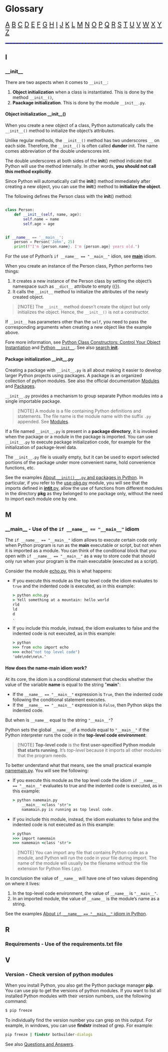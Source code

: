 # Glossary

<p style="font-size:1.5em;">
<a href="#a" >A</a> <a href="#b">B</a> <a href="#c" >C</a> <a href="#d">D</a> <a href="#e" >E</a> <a href="#f">F</a> <a href="#g" >G</a> <a href="#h">H</a> <a href="#i" >I</a> <a href="#j">J</a> <a href="#k" >K</a> <a href="#l">L</a> <a href="#m" >M</a> <a href="#n">N</a> <a href="#o" >O</a> <a href="#p">P</a> <a href="#q" >Q</a> <a href="#r">R</a> <a href="#s" >S</a> <a href="#t">T</a> <a href="#u" >U</a> <a href="#v">V</a> <a href="#w" >W</a> <a href="#x">X</a> <a href="#y" >Y</a> <a href="#z">Z</a>  
</p>

<hr style="border-top: 2px dashed blue"/>


## I ##

### \_\_init__

There are two aspects when it comes to `__init__`:

1. **Object initialization** when a class is instantiated. This is done by the method `__init__()`,
2. **Paackage initialization**. This is done by the module `__init__.py`.


#### Object initialization \_\_init__()

When you create a new object of a class, Python automatically calls the `__init__()` method to initialize the object’s attributes.

Unlike regular methods, the `__init__()` method has two underscores `__` on each side. Therefore, the `__init__()` is often called **dunder** init. The name comes abbreviation of the double underscores init.

The double underscores at both sides of the __init__() method indicate that Python will use the method internally. In other words, **you should not call this method explicitly**.

Since Python will automatically call the __init__() method immediately after creating a new object, you can use the __init__() method to **initialize the object**.

The following defines the Person class with the __init__() method:

```python

class Person:
    def __init__(self, name, age):
        self.name = name
        self.age = age


if __name__ == '__main__':
    person = Person('John', 25)
    print(f"I'm {person.name}. I'm {person.age} years old.")

```

For the use of Python’s `if __name__ == "__main__"` idion, see [__main__](#__main__---use-of-the--if-__name__--__main__-idiom) idiom. 

When you create an instance of the Person class, Python performs two things:

1. It creates a new instance of the Person class by setting the object’s namespace such as `__dict__` attribute to empty ({}).
1. It calls the `__init__` method to initialize the attributes of the newly created object.

> [!NOTE] The `__init__` method doesn’t create the object but only initializes the object. Hence, the `__init__()` is not a constructor.

If `__init__` has parameters other than the `self`, you need to pass the corresponding arguments when creating a new object like the example above. 

Fore more information, see [Python Class Constructors: Control Your Object Instantiation](https://realpython.com/python-class-constructor/) and [Python `__init__`](https://www.pythontutorial.net/python-oop/python-__init__/). See also [search __init__](https://realpython.com/search?q=__init__).

#### Package initialization \_\_init__.py

Creating a package with `__init__.py` is all about making it easier to develop
larger Python projects using packages. A package is an organized collection of
python modules. See also the official documentation
[Modules](https://docs.python.org/3/tutorial/modules.html#) and
[Packages](https://docs.python.org/3/tutorial/modules.html#packages). 

`__init__.py` provides a mechanism to group separate Python modules into a
single importable package.

> [!NOTE] A module is a file containing Python definitions and statements. The
> file name is the module name with the suffix `.py` appended. See
> [Modules](https://docs.python.org/3/tutorial/modules.html#). 

If a file named `__init__.py` is present in a **package directory**, it is
invoked when the package or a module in the package is imported. You can use
`__init__.py` to execute package initialization code, for example for the
initialization of package-level data.

The `__init__.py` file is usually empty, but it can be used to export selected
portions of the package under more convenient name, hold convenience functions,
etc.
 
See the examples [About `__init()__.py` and packages in Python](../basics/glossary-samples/package-init/README.md). In particular, if you refer to the [use-pkg.py](../basics/glossary-samples/package-init/use-pkg.py) module, you will see that the imports defined in [__intit__.py](../basics/glossary-samples/package-init/pkg/__init__.py), allow the use of functions from  different modules in the directory **pkg** as they belonged to one package only, without the need to import each module one by one.


## M ##

### \_\_main__ - Use of the  `if __name__ == "__main__"` idiom

The `if __name__ == "__main__"` idiom allows to execute certain code only when Python program is run as the **main** executable or script, but not when it is imported as a module. You can think of the conditional block that you open with `if __name__ == "__main__"` as a way to store code that should only run when your program is the main executable (executed as a script).

Consider the module [echo.py](../basics/glossary-samples/name-main-idiom/echo.py), this is what happens: 
- If you execute this module as the top level code the idiom evaluates to `true` and the indented code is executed, as in this example:
    ```cmd
    > python echo.py
    > Yell something at a mountain: hello world
    rld
    ld
    d
    .
    ```
- If you include this module, instead, the idiom evaluates to false and the indented code is not executed, as in this example:

    ```cmd
    > python
    >>> from echo import echo
    >>> echo("not top level code")            
    'ode\nde\ne\n.'
    ```
#### How does the name-main idiom work?

At its core, the idiom is a conditional statement that checks whether the value of the variable __name__ is equal to the string "__main__":

- If the `__name__ == "__main__"` expression is `True`, then the indented code following the conditional statement executes.
- If the `__name__ == "__main__"` expression is `False`, then Python skips the indented code.

But when is `__name__` equal to the string `"__main__"`? 

Python sets the global `__name__` of a module equal to `"__main__"` if the Python interpreter runs the code in the **top-level code environment**:

> [!NOTE] **Top-level code** is the **first user-specified Python module that starts running**. It’s *top-level* because it imports all other modules that the program needs. 

To better understand what that means, see the small practical example [namemain.py](..\basics\glossary-samples\name-main-idiom\namemain.py). You will see the following:

- If you execute this module as the top level code the idiom `if __name__ == "__main__"` evaluates to true and the indented code is executed, as in this example:

    ```cmd
    > python namemain.py
        __main__ <class 'str'>
        namamain.py is running as top leval code.
    ```
- If you include this module, instead, the idiom evaluates to false and the indented code is not executed as in this example:

    ```cmd
    > python
    >>> import namemain
    >>> namemain <class 'str'>
    ```

> [!NOTE] You can import any file that contains Python code as a module, and Python will run the code in your file during import. The name of the module will usually be the filename without the file extension for Python files (.py).

In conclusion the value of `__name__` will have one of two values depending on where it lives:

1. In the top-level code environment, the value of `__name__` is `"__main__"`.
1. In an imported module, the value of `__name__` is the module’s name as a string.


See the examples [About `if __name__ == "__main__"` idiom in Python](../basics/glossary-samples/name-main-idiom/README.md).




## R ##

### Requirements - Use of the requirements.txt file



## V ##

### Version - Check version of python modules

When you install Python, you also get the Python package manager **pip**. You can use pip to get the versions of python modules. If you want to list all installed Python modules with their version numbers, use the following command:

```cmd
$ pip freeze
```
To individually find the version number you can grep on this output. For example, in windows, you can use **findstr** instead of grep. For example:

```cmd
pip freeze | findstr botbuilder-dialogs
```
See also [Questions and Answers](https://www.tutorialspoint.com/How-to-check-version-of-python-modules).

